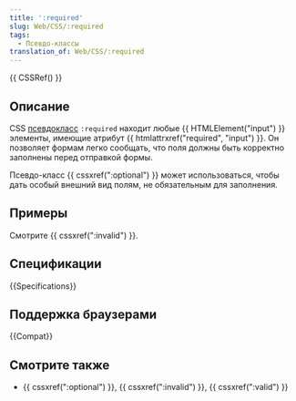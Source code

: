 ```yaml
---
title: ':required'
slug: Web/CSS/:required
tags:
  - Псевдо-классы
translation_of: Web/CSS/:required
---
```


{{ CSSRef() }}

## Описание

CSS [псевдокласс](/ru/docs/Web/CSS/Псевдо-классы) `:required` находит любые {{ HTMLElement("input") }} элементы, имеющие атрибут {{ htmlattrxref("required", "input") }}. Он позволяет формам легко сообщать, что поля должны быть корректно заполнены перед отправкой формы.

Псевдо-класс {{ cssxref(":optional") }} может использоваться, чтобы дать особый внешний вид полям, не обязательным для заполнения.

## Примеры

Смотрите {{ cssxref(":invalid") }}.

## Спецификации

{{Specifications}}

## Поддержка браузерами

{{Compat}}

## Смотрите также

- {{ cssxref(":optional") }}, {{ cssxref(":invalid") }}, {{ cssxref(":valid") }}
